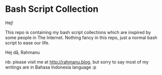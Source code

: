# Bash Script Collection

Hej!

This repo is containing my bash script collections which are inspired by some people in The Internet.
Nothing fancy in this repo, just a normal bash script to ease our life.

Hej då,
Rahmanu

nb: please visit me at http://rahmanu.blog, but sorry to say most of my writings are in Bahasa Indonesia language :p
